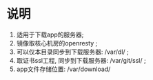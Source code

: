 # 说明

1. 适用于下载app的服务器;
2. 镜像取核心机房的openresty ;
3. 可以仅本目录同步到下载服务器: /var/dl/ ;
4. 取证书ssl工程, 同步到下载服务器: /var/git/ssl/ ;
5. app文件存储位置: /var/download/
